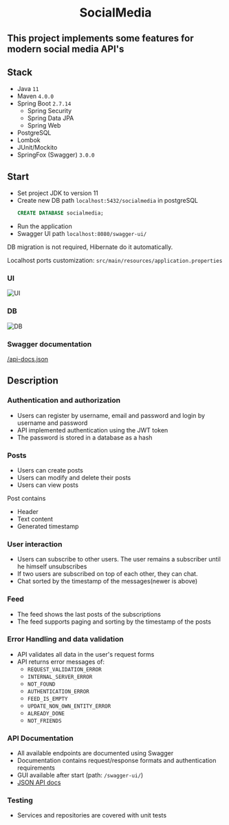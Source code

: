 <h1 align="center"> 
  SocialMedia
</h1>

## This project implements some features for modern social media API's

## Stack

- Java ```11```
- Maven ```4.0.0```
- Spring Boot ```2.7.14```
    - Spring Security
    - Spring Data JPA
    - Spring Web
- PostgreSQL
- Lombok
- JUnit/Mockito
- SpringFox (Swagger) ```3.0.0```

## Start

- Set project JDK to version 11
- Create new DB path ```localhost:5432/socialmedia``` in postgreSQL
  ```SQL
  CREATE DATABASE socialmedia;
  ```
- Run the application
- Swagger UI path ```localhost:8080/swagger-ui/```

DB migration is not required, Hibernate do it automatically.

Localhost ports customization: ```src/main/resources/application.properties```

### UI
<image
src="/UI.png"
alt="UI"
caption="Иллюстрация UI">

### DB
<image
src="/DB.png"
alt="DB"
caption="Иллюстрация DB">

### Swagger documentation

[/api-docs.json](https://github.com/ABolodurin/SocialMedia/blob/master/api-docs.json)

## Description

###	Authentication and authorization

- Users can register by username, email and password
  and login by username and password
- API implemented authentication using the JWT token
- The password is stored in a database as a hash

###	Posts

- Users can create posts
- Users can modify and delete their posts
- Users can view posts


Post contains
- Header
- Text content
- Generated timestamp

###	User interaction

- Users can subscribe to other users.
  The user remains a subscriber until he himself unsubscribes
- If two users are subscribed on top of each other, they can chat.
- Chat sorted by the timestamp of the messages(newer is above)

###	Feed

- The feed shows the last posts of the subscriptions
- The feed supports paging and sorting by the timestamp of the posts

### Error Handling and data validation

- API validates all data in the user's request forms
- API returns error messages of:
    - ```REQUEST_VALIDATION_ERROR```
    - ```INTERNAL_SERVER_ERROR```
    - ```NOT_FOUND```
    - ```AUTHENTICATION_ERROR```
    - ```FEED_IS_EMPTY```
    - ```UPDATE_NON_OWN_ENTITY_ERROR```
    - ```ALREADY_DONE```
    - ```NOT_FRIENDS```

### API Documentation

- All available endpoints are documented using Swagger
- Documentation contains request/response formats
  and authentication requirements
- GUI available after start (path: ```/swagger-ui/```)
- [JSON API docs](https://github.com/ABolodurin/SocialMedia/blob/master/api-docs.json)

### Testing

- Services and repositories are covered with unit tests